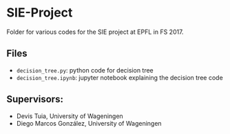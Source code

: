 # SIE-Project
Folder for various codes for the SIE project at EPFL in FS 2017.

## Files
- `decision_tree.py`: python code for decision tree
- `decision_tree.ipynb`: jupyter notebook explaining the decision tree code

## Supervisors:
- Devis Tuia, University of Wageningen
- Diego Marcos González, University of Wageningen
